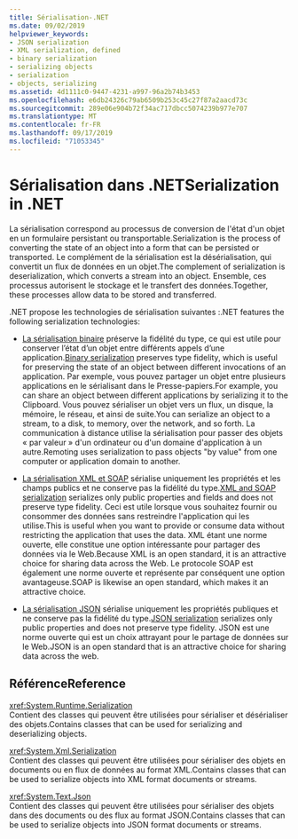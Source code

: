 ```yaml
---
title: Sérialisation-.NET
ms.date: 09/02/2019
helpviewer_keywords:
- JSON serialization
- XML serialization, defined
- binary serialization
- serializing objects
- serialization
- objects, serializing
ms.assetid: 4d1111c0-9447-4231-a997-96a2b74b3453
ms.openlocfilehash: e6db24326c79ab6509b253c45c27f87a2aacd73c
ms.sourcegitcommit: 289e06e904b72f34ac717dbcc5074239b977e707
ms.translationtype: MT
ms.contentlocale: fr-FR
ms.lasthandoff: 09/17/2019
ms.locfileid: "71053345"
---
```

# <a name="serialization-in-net"></a><span data-ttu-id="bddb6-102">Sérialisation dans .NET</span><span class="sxs-lookup"><span data-stu-id="bddb6-102">Serialization in .NET</span></span>

<span data-ttu-id="bddb6-103">La sérialisation correspond au processus de conversion de l'état d'un objet en un formulaire persistant ou transportable.</span><span class="sxs-lookup"><span data-stu-id="bddb6-103">Serialization is the process of converting the state of an object into a form that can be persisted or transported.</span></span> <span data-ttu-id="bddb6-104">Le complément de la sérialisation est la désérialisation, qui convertit un flux de données en un objet.</span><span class="sxs-lookup"><span data-stu-id="bddb6-104">The complement of serialization is deserialization, which converts a stream into an object.</span></span> <span data-ttu-id="bddb6-105">Ensemble, ces processus autorisent le stockage et le transfert des données.</span><span class="sxs-lookup"><span data-stu-id="bddb6-105">Together, these processes allow data to be stored and transferred.</span></span>  
  
<span data-ttu-id="bddb6-106">.NET propose les technologies de sérialisation suivantes :</span><span class="sxs-lookup"><span data-stu-id="bddb6-106">.NET features the following serialization technologies:</span></span>  
  
- <span data-ttu-id="bddb6-107">[La sérialisation binaire](binary-serialization.md) préserve la fidélité du type, ce qui est utile pour conserver l’état d’un objet entre différents appels d’une application.</span><span class="sxs-lookup"><span data-stu-id="bddb6-107">[Binary serialization](binary-serialization.md) preserves type fidelity, which is useful for preserving the state of an object between different invocations of an application.</span></span> <span data-ttu-id="bddb6-108">Par exemple, vous pouvez partager un objet entre plusieurs applications en le sérialisant dans le Presse-papiers.</span><span class="sxs-lookup"><span data-stu-id="bddb6-108">For example, you can share an object between different applications by serializing it to the Clipboard.</span></span> <span data-ttu-id="bddb6-109">Vous pouvez sérialiser un objet vers un flux, un disque, la mémoire, le réseau, et ainsi de suite.</span><span class="sxs-lookup"><span data-stu-id="bddb6-109">You can serialize an object to a stream, to a disk, to memory, over the network, and so forth.</span></span> <span data-ttu-id="bddb6-110">La communication à distance utilise la sérialisation pour passer des objets « par valeur » d'un ordinateur ou d'un domaine d'application à un autre.</span><span class="sxs-lookup"><span data-stu-id="bddb6-110">Remoting uses serialization to pass objects "by value" from one computer or application domain to another.</span></span>  
  
- <span data-ttu-id="bddb6-111">[La sérialisation XML et SOAP](xml-and-soap-serialization.md) sérialise uniquement les propriétés et les champs publics et ne conserve pas la fidélité du type.</span><span class="sxs-lookup"><span data-stu-id="bddb6-111">[XML and SOAP serialization](xml-and-soap-serialization.md) serializes only public properties and fields and does not preserve type fidelity.</span></span> <span data-ttu-id="bddb6-112">Ceci est utile lorsque vous souhaitez fournir ou consommer des données sans restreindre l'application qui les utilise.</span><span class="sxs-lookup"><span data-stu-id="bddb6-112">This is useful when you want to provide or consume data without restricting the application that uses the data.</span></span> <span data-ttu-id="bddb6-113">XML étant une norme ouverte, elle constitue une option intéressante pour partager des données via le Web.</span><span class="sxs-lookup"><span data-stu-id="bddb6-113">Because XML is an open standard, it is an attractive choice for sharing data across the Web.</span></span> <span data-ttu-id="bddb6-114">Le protocole SOAP est également une norme ouverte et représente par conséquent une option avantageuse.</span><span class="sxs-lookup"><span data-stu-id="bddb6-114">SOAP is likewise an open standard, which makes it an attractive choice.</span></span>  
  
- <span data-ttu-id="bddb6-115">[La sérialisation JSON](system-text-json-overview.md) sérialise uniquement les propriétés publiques et ne conserve pas la fidélité du type.</span><span class="sxs-lookup"><span data-stu-id="bddb6-115">[JSON serialization](system-text-json-overview.md) serializes only public properties and does not preserve type fidelity.</span></span> <span data-ttu-id="bddb6-116">JSON est une norme ouverte qui est un choix attrayant pour le partage de données sur le Web.</span><span class="sxs-lookup"><span data-stu-id="bddb6-116">JSON is an open standard that is an attractive choice for sharing data across the web.</span></span>

## <a name="reference"></a><span data-ttu-id="bddb6-117">Référence</span><span class="sxs-lookup"><span data-stu-id="bddb6-117">Reference</span></span>

<xref:System.Runtime.Serialization>  
<span data-ttu-id="bddb6-118">Contient des classes qui peuvent être utilisées pour sérialiser et désérialiser des objets.</span><span class="sxs-lookup"><span data-stu-id="bddb6-118">Contains classes that can be used for serializing and deserializing objects.</span></span>
  
<xref:System.Xml.Serialization>  
<span data-ttu-id="bddb6-119">Contient des classes qui peuvent être utilisées pour sérialiser des objets en documents ou en flux de données au format XML.</span><span class="sxs-lookup"><span data-stu-id="bddb6-119">Contains classes that can be used to serialize objects into XML format documents or streams.</span></span>

<xref:System.Text.Json>  
<span data-ttu-id="bddb6-120">Contient des classes qui peuvent être utilisées pour sérialiser des objets dans des documents ou des flux au format JSON.</span><span class="sxs-lookup"><span data-stu-id="bddb6-120">Contains classes that can be used to serialize objects into JSON format documents or streams.</span></span>
